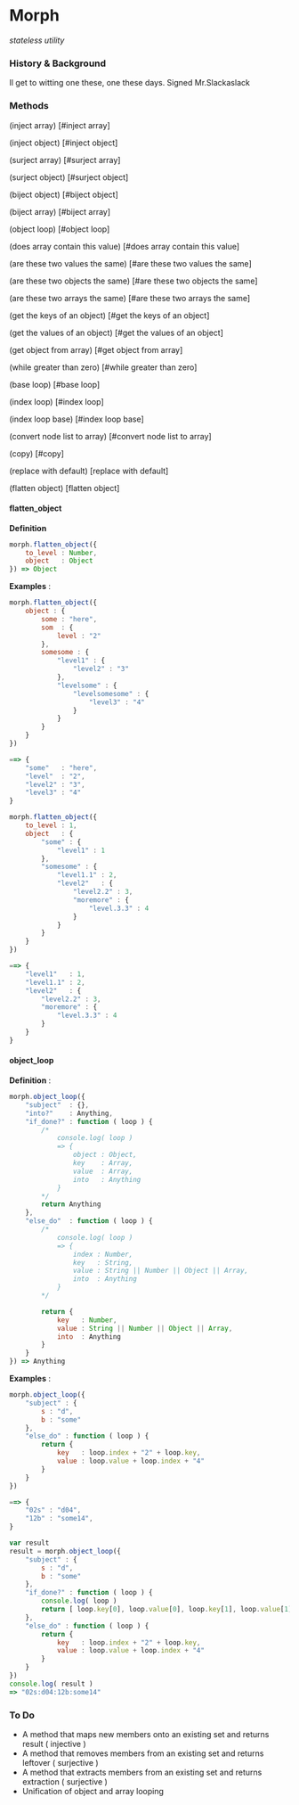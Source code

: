 Morph
=====
*stateless utility*

### History & Background
Il get to witting one these, one these days.
Signed Mr.Slackaslack

### Methods

(inject array)
	[#inject array]

(inject object)
	[#inject object]

(surject array)
	[#surject array]

(surject object)
	[#surject object]

(biject object)
	[#biject object]

(biject array)
	[#biject array]

(object loop)
	[#object loop]

(does array contain this value)
	[#does array contain this value]

(are these two values the same)
	[#are these two values the same]

(are these two objects the same)
	[#are these two objects the same]

(are these two arrays the same)
	[#are these two arrays the same]

(get the keys of an object)
	[#get the keys of an object]

(get the values of an object)
	[#get the values of an object]

(get object from array)
	[#get object from array]

(while greater than zero)
	[#while greater than zero]

(base loop)
	[#base loop]

(index loop)
	[#index loop]

(index loop base)
	[#index loop base]

(convert node list to array)
	[#convert node list to array]

(copy)
	[#copy]

(replace with default)
	[replace with default]

(flatten object)
	[flatten object]

#### flatten_object

**Definition**

```javascript
morph.flatten_object({
	to_level : Number,
	object   : Object
}) => Object
```
**Examples** :

```javascript
morph.flatten_object({ 
	object : {
		some : "here",
		som  : {
			level : "2"
		},
		somesome : { 
			"level1" : {
				"level2" : "3"
			},
			"levelsome" : {
				"levelsomesome" : {
					"level3" : "4"
				}
			}
		}
	}
}) 

==>	{
	"some"   : "here",
	"level"  : "2",
	"level2" : "3",
	"level3" : "4"
}
```

```javascript
morph.flatten_object({
	to_level : 1,
	object   : {
		"some" : { 
			"level1" : 1
		},
		"somesome" : {
			"level1.1" : 2,
			"level2"   : {
				"level2.2" : 3,
				"moremore" : { 
					"level.3.3" : 4
				}
			}
		}
	}
})

==> {
	"level1"   : 1,
	"level1.1" : 2,
	"level2"   : {
		"level2.2" : 3,
		"moremore" : { 
			"level.3.3" : 4
		}
	}
}
```

#### object_loop

**Definition** :

```javascript
morph.object_loop({ 
	"subject"  : {},
	"into?"    : Anything,
	"if_done?" : function ( loop ) {
		/*
			console.log( loop )
			=> {
				object : Object,
				key    : Array,
				value  : Array,
				into   : Anything
			}
		*/
		return Anything
	},
	"else_do"  : function ( loop ) {
		/*
			console.log( loop ) 
			=> {
				index : Number,
				key   : String,
				value : String || Number || Object || Array,
				into  : Anything
			}
		*/

		return { 
			key   : Number,
			value : String || Number || Object || Array,
			into  : Anything
		}
	}
}) => Anything
```

**Examples** :

```javascript
morph.object_loop({
	"subject" : {
		s : "d",
		b : "some"
	},
	"else_do" : function ( loop ) {
		return {
			key   : loop.index + "2" + loop.key,
			value : loop.value + loop.index + "4"
		}
	}
})

==> {
	"02s" : "d04",
	"12b" : "some14",
}
```

```javascript
var result
result = morph.object_loop({
	"subject" : {
		s : "d",
		b : "some"
	},
	"if_done?" : function ( loop ) { 
		console.log( loop )
		return [ loop.key[0], loop.value[0], loop.key[1], loop.value[1] ].join(":")
	},
	"else_do" : function ( loop ) {
		return {
			key   : loop.index + "2" + loop.key,
			value : loop.value + loop.index + "4"
		}
	}
})
console.log( result )
=> "02s:d04:12b:some14"
```

### To Do

* A method that maps new members onto an existing set and returns result ( injective )
* A method that removes members from an existing set and returns leftover ( surjective )
* A method that extracts members from an existing set and returns extraction ( surjective )
* Unification of object and array looping